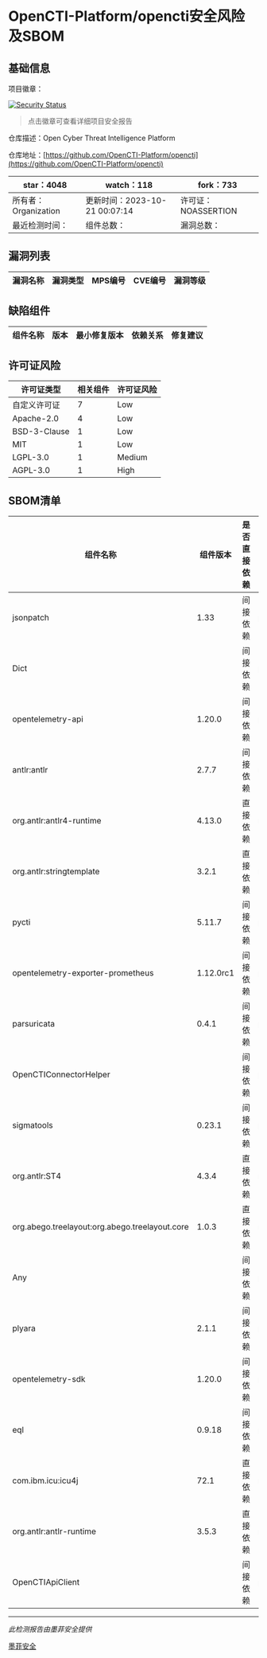 # OpenCTI-Platform/opencti安全风险及SBOM

## 基础信息

项目徽章：

[![Security Status](https://www.murphysec.com/platform3/v31/badge/1715446746515636224.svg)](https://www.murphysec.com/console/report/1692605715004149760/1715446746515636224)

> 点击徽章可查看详细项目安全报告

仓库描述：Open Cyber Threat Intelligence Platform

仓库地址：[https://github.com/OpenCTI-Platform/opencti](https://github.com/OpenCTI-Platform/opencti)

| star：4048 | watch：118 | fork：733 |
| ----------- | -------------- | ------------ |
| 所有者：Organization | 更新时间：2023-10-21 00:07:14 | 许可证：NOASSERTION |
| 最近检测时间： | 组件总数： | 漏洞总数： |




## 漏洞列表

| 漏洞名称 | 漏洞类型 | MPS编号 | CVE编号 | 漏洞等级 |
| ------- | ------ | ------- | ------ | ----- |





## 缺陷组件

| 组件名称 | 版本 | 最小修复版本 | 依赖关系 | 修复建议 |
| -------- | ---- | ------------ | -------- | -------- |





## 许可证风险

| 许可证类型 | 相关组件 | 许可证风险 |
| ---------- | -------- | ---------- |
|自定义许可证|7|Low|
|Apache-2.0|4|Low|
|BSD-3-Clause|1|Low|
|MIT|1|Low|
|LGPL-3.0|1|Medium|
|AGPL-3.0|1|High|




## SBOM清单

| 组件名称 | 组件版本 | 是否直接依赖 | 仓库 |
| -------- | -------- | ------------ | ---- |
|jsonpatch|1.33|间接依赖|pip|
|Dict||间接依赖|pip|
|opentelemetry-api|1.20.0|间接依赖|pip|
|antlr:antlr|2.7.7|间接依赖|maven|
|org.antlr:antlr4-runtime|4.13.0|直接依赖|maven|
|org.antlr:stringtemplate|3.2.1|直接依赖|maven|
|pycti|5.11.7|间接依赖|pip|
|opentelemetry-exporter-prometheus|1.12.0rc1|间接依赖|pip|
|parsuricata|0.4.1|间接依赖|pip|
|OpenCTIConnectorHelper||间接依赖|pip|
|sigmatools|0.23.1|间接依赖|pip|
|org.antlr:ST4|4.3.4|直接依赖|maven|
|org.abego.treelayout:org.abego.treelayout.core|1.0.3|直接依赖|maven|
|Any||间接依赖|pip|
|plyara|2.1.1|间接依赖|pip|
|opentelemetry-sdk|1.20.0|间接依赖|pip|
|eql|0.9.18|间接依赖|pip|
|com.ibm.icu:icu4j|72.1|直接依赖|maven|
|org.antlr:antlr-runtime|3.5.3|直接依赖|maven|
|OpenCTIApiClient||间接依赖|pip|


------

*此检测报告由墨菲安全提供*

[墨菲安全](www.murphysec.com)